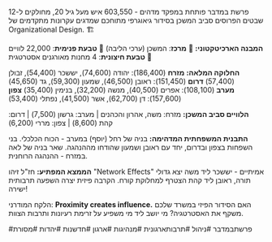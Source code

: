 פרשת במדבר פותחת במפקד מדהים - 603,550 איש מעל גיל 20, מחולקים ל-12 שבטים הפרוסים סביב המשכן בסידור גיאוגרפי מתוחכם שמדגים עקרונות מתקדמים של Organizational Design. 🏗️

**המבנה הארכיטקטוני:**
🔹 **מרכז**: המשכן (ערכי הליבה)
🔹 **טבעת פנימית**: 22,000 לוויים 
🔹 **טבעת חיצונית**: 4 מחנות מאורגנים אסטרטגית

**החלוקה המלאה:**
**מזרח** (186,400): יהודה (74,600), יששכר (54,400), זבולן (57,400)
**דרום** (151,450): ראובן (46,500), שמעון (59,300), גד (45,650)  
**מערב** (108,100): אפרים (40,500), מנשה (32,200), בנימין (35,400)
**צפון** (157,600): דן (62,700), אשר (41,500), נפתלי (53,400)

**הלוויים סביב המשכן:**
מזרח: משה, אהרון והכהנים | מערב: גרשון (7,500) | דרום: קהת (8,600) | צפון: מררי (6,200)

**התבנית המשפחתית המדהימה:**
בניה של רחל (יוסף) במערב - הכוח הכלכלי. בני השפחות בצפון ובדרום, יחד עם ראובן ושמעון שהודחו מההנהגה. שאר בניה של לאה במזרח - ההנהגה הרוחנית.

**הממצא המפתיע:** 
חז"ל זיהו "Network Effects" אמיתיים - יששכר ליד משה יצא גדולי תורה, ראובן ליד קהת הצטרף למחלוקת קורח. הקרבה פיזית יצרה השפעה תרבותית ישירה!

הלקח המודרני: **Proximity creates influence.** האם הסידור הפיזי במשרד שלכם משקף את האסטרטגיה? מי יושב ליד מי משפיע על זרימת רעיונות ותרבות הצוות.

#פרשתבמדבר #ניהול #תרבותארגונית #מנהיגות #ארגון #חדשנות #יהדות #מסורת

